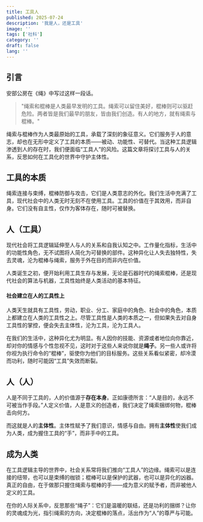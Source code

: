 ```yaml
---
title: 工具人
published: 2025-07-24
description: '我是人，还是工具'
image: ''
tags: ['社科']
category: ''
draft: false 
lang: ''
---
```


## 引言

安部公房在《绳》中写过这样一段话。

> "绳索和棍棒是人类最早发明的工具。绳索可以留住美好，棍棒则可以驱赶危险。两者皆是我们最早的朋友，皆由我们创造。有人的地方，就有绳索与棍棒。" 

绳索与棍棒作为人类最原始的工具，承载了深刻的象征意义。它们服务于人的意志，却也在无形中定义了工具的本质——被动、功能性、可替代。当这种工具逻辑渗透到人的存在时，我们便面临“工具人”的风险。这篇文章将探讨工具与人的关系，反思如何在工具化的世界中守护主体性。

## 工具的本质

绳索连接与束缚，棍棒防御与攻击，它们是人类意志的外化。我们生活中充满了工具，现代社会中的人类无时无刻不在使用工具。工具的价值在于其效用，而非自身。它们没有自主性，仅作为客体存在，随时可被替换。

## 人（工具）

现代社会将工具逻辑延伸至人与人的关系和自我认知之中。工作量化指标，生活中的功能性角色，无不试图将人简化为可替换的部件。这种异化让人失去独特性，失去灵魂，沦为棍棒与绳索，服务于外在目的而非内在价值。

人类诞生之初，便开始利用工具生存与发展，无论是石器时代的绳索棍棒，还是现代社会的算法与机器，工具性始终是人类活动的基本特征。

#### 社会建立在人的工具性上

人类天生就具有工具性，劳动，职业、分工、家庭中的角色、社会中的角色，本质上都建立在人类的工具性之上。尽管工具性是人类的本质之一，但如果失去对自身工具性的掌控，便会失去主体性，沦为工具，沦为工具人。

在我们的生活中，这种异化尤为明显。有人因你的技能、资源或者地位向你靠近，却对你的情感与个性忽视不见，这时对于这些人来说你就是**绳子**。另一些人或许将你视为执行命令的“棍棒”，驱使你为他们的目标服务。这些关系看似紧密，却冷漠而功利，随时可能因“工具”失效而断裂。

## 人（人）

人是不同于工具的，人的价值源于**存在本身**。正如康德所言：“人是目的，永远不可被当作手段。”人定义价值，人是意义的创造者，我们决定了绳索捆绑何物，棍棒击向何方。

而这就是人的**主体性**。主体性赋予了我们意识，情感与自由。拥有**主体性**使我们成为人类，成为握住工具的“手”，而非手中的工具。

## 成为人类

在工具逻辑主导的世界中，社会关系常将我们推向“工具人”的边缘。绳索可以是连接的纽带，也可以是束缚的枷锁；棍棒可以是保护的武器，也可以是异化的凶器。真正的自由，在于做那只握住绳索与棍棒的手——成为意义的赋予者，而非被他人定义的工具。

在你的人际关系中，反思那些“绳子”：它们是温暖的联结，还是功利的捆绑？让你的灵魂成为光，指引绳索的方向，决定棍棒的落点，活出作为“人”的尊严与可能。
